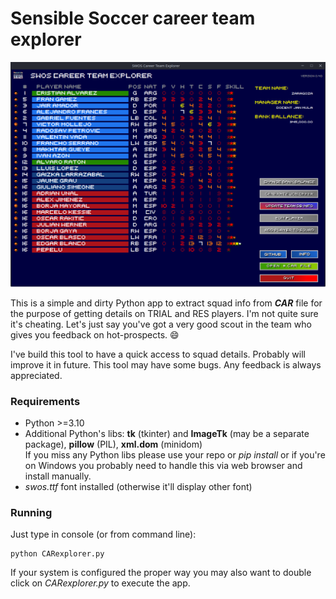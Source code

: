 # Sensible Soccer career team explorer

![picture](README_pic.png)

This is a simple and dirty Python app to extract squad info from ***CAR*** file for the purpose of getting details on TRIAL and RES players.
I'm not quite sure it's cheating. Let's just say you've got a very good scout in the team who gives you feedback on hot-prospects. :smile:

I've build this tool to have a quick access to squad details. Probably will improve it in future.
This tool may have some bugs. Any feedback is always appreciated.

### Requirements

* Python >=3.10
* Additional Python's libs: **tk** (tkinter) and **ImageTk** (may be a separate package), **pillow** (PIL), **xml.dom** (minidom)  
  If you miss any Python libs please use your repo or *pip install* or if you're on Windows you probably need to handle this via web browser and install manually.
* *swos.ttf* font installed (otherwise it'll display other font)

### Running

Just type in console (or from command line):

```
python CARexplorer.py
```

If your system is configured the proper way you may also want to double click on *CARexplorer.py* to execute the app.
